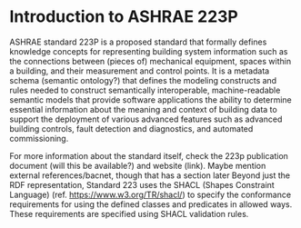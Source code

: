 # Introduction to ASHRAE 223P 

ASHRAE standard 223P is a proposed standard that formally defines knowledge concepts for representing building system information such as the connections between (pieces of) mechanical equipment, spaces within a building, and their measurement and control points. It is a metadata schema (semantic ontology?) that defines the modeling constructs and rules needed to construct semantically interoperable, machine-readable semantic models that provide software applications the ability to determine essential information about the meaning and context of building data to support the deployment of various advanced features such as advanced building controls, fault detection and diagnostics, and automated commissioning. 

For more information about the standard itself, check the 223p publication document (will this be available?) and website (link). 
Maybe mention external references/bacnet, though that has a section later
Beyond just the RDF representation, Standard 223 uses the SHACL (Shapes Constraint Language) (ref. https://www.w3.org/TR/shacl/) to specify the conformance requirements for using the defined classes and predicates in allowed ways. These requirements are specified using SHACL validation rules.